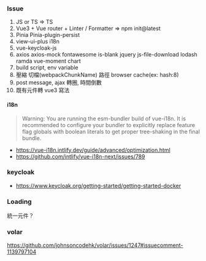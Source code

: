 ### Issue

1. JS or TS => TS
2. Vue3 + Vue router + Linter / Formatter => npm init@latest
3. Pinia Pinia-plugin-persist 
4. view-ui-plus i18n
5. vue-keycloak-js
6. axios axios-mock fontawesome is-blank jquery js-file-download lodash ramda vue-moment chart
7. build script, env variable
8. 壓縮 切檔(webpackChunkName) 路徑 browser cache(ex: hash:8)
9. post message, ajax 轉圈, 時間倒數
10. 既有元件轉 vue3 寫法

#### i18n

> Warning: You are running the esm-bundler build of vue-i18n. It is recommended to configure your bundler to explicitly replace feature flag globals with boolean literals to get proper tree-shaking in the final bundle.

- https://vue-i18n.intlify.dev/guide/advanced/optimization.html
- https://github.com/intlify/vue-i18n-next/issues/789


### keycloak
- https://www.keycloak.org/getting-started/getting-started-docker


### Loading 
統一元件？

### volar
https://github.com/johnsoncodehk/volar/issues/1247#issuecomment-1139797104